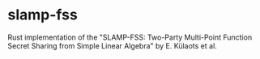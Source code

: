 # slamp-fss
Rust implementation of the "SLAMP-FSS: Two-Party Multi-Point Function Secret Sharing from Simple Linear Algebra" by E. Külaots et al.
